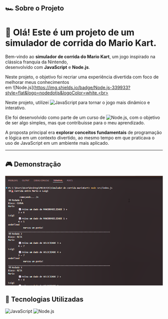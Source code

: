 ## 🏎️ Sobre o Projeto <br>


# 🏁 Olá! Este é um projeto de um **simulador de corrida do Mario Kart**.<br>

Bem-vindo ao **simulador de corrida do Mario Kart**, um jogo inspirado na clássica franquia da Nintendo, <br>
desenvolvido com **JavaScript** e **Node.js**.  <br>


Neste projeto, o objetivo foi recriar uma experiência  divertida com foco de melhorar meus conhecimentos<br>
 em ![Node.js](https://img.shields.io/badge/Node.js-339933?style=flat&logo=nodedotjs&logoColor=white.<br>

Neste projeto, utilizei ![JavaScript](https://img.shields.io/badge/JavaScript-F7DF1E?style=flat&logo=javascript&logoColor=black) para tornar o jogo mais dinâmico e interativo.  <br>


Ele foi desenvolvido como parte de um curso de ![Node.js](https://img.shields.io/badge/Node.js-339933?style=flat&logo=nodedotjs&logoColor=white), com o objetivo de ser algo simples, mas que contribuisse para o meu aprendizado.<br>


A proposta principal era **explorar conceitos fundamentais** de programação e lógica em um contexto divertido, ao mesmo tempo em que praticava o uso de JavaScript em um ambiente mais aplicado. <br>

---

## 🎮 Demonstração

[![Watch the video](./assets/marioKart.png)](https://www.youtube.com/watch?v=EQ9SddsyZ3s)




## 🚀 Tecnologias Utilizadas

![JavaScript](https://img.shields.io/badge/javascript-%23F7DF1E.svg?style=for-the-badge&logo=javascript&logoColor=black)
![Node.js](https://img.shields.io/badge/node.js-%23339933.svg?style=for-the-badge&logo=node.js&logoColor=white)





